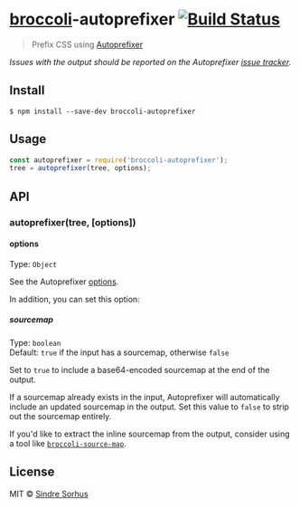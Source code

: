 # [broccoli](https://github.com/joliss/broccoli)-autoprefixer [![Build Status](https://travis-ci.org/sindresorhus/broccoli-autoprefixer.svg?branch=master)](https://travis-ci.org/sindresorhus/broccoli-autoprefixer)

> Prefix CSS using [Autoprefixer](https://github.com/postcss/autoprefixer)

*Issues with the output should be reported on the Autoprefixer [issue tracker](https://github.com/postcss/autoprefixer/issues).*


## Install

```
$ npm install --save-dev broccoli-autoprefixer
```


## Usage

```js
const autoprefixer = require('broccoli-autoprefixer');
tree = autoprefixer(tree, options);
```


## API

### autoprefixer(tree, [options])

#### options

Type: `Object`

See the Autoprefixer [options](https://github.com/postcss/autoprefixer#options).

In addition, you can set this option:

##### sourcemap

Type: `boolean`<br>
Default: `true` if the input has a sourcemap, otherwise `false`

Set to `true` to include a base64-encoded sourcemap at the end of the output.

If a sourcemap already exists in the input, Autoprefixer will automatically include an updated sourcemap in the output. Set this value to `false` to strip out the sourcemap entirely.

If you'd like to extract the inline sourcemap from the output, consider using a tool like [`broccoli-source-map`](https://github.com/myfreeweb/broccoli-source-map).


## License

MIT © [Sindre Sorhus](https://sindresorhus.com)

